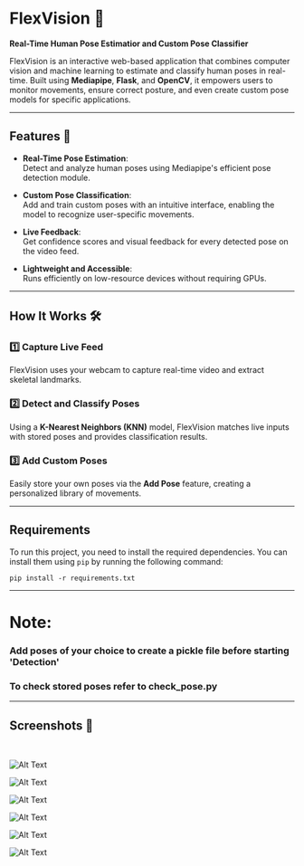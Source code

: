 # FlexVision 🌟  
**Real-Time Human Pose Estimatior and Custom Pose Classifier**

FlexVision is an interactive web-based application that combines computer vision and machine learning to estimate and classify human poses in real-time. Built using **Mediapipe**, **Flask**, and **OpenCV**, it empowers users to monitor movements, ensure correct posture, and even create custom pose models for specific applications.

---

## Features 🚀  

- **Real-Time Pose Estimation**:  
  Detect and analyze human poses using Mediapipe's efficient pose detection module.  

- **Custom Pose Classification**:  
  Add and train custom poses with an intuitive interface, enabling the model to recognize user-specific movements.  

- **Live Feedback**:  
  Get confidence scores and visual feedback for every detected pose on the video feed.  

- **Lightweight and Accessible**:  
  Runs efficiently on low-resource devices without requiring GPUs.  

---

## How It Works 🛠️  

### 1️⃣ Capture Live Feed  
FlexVision uses your webcam to capture real-time video and extract skeletal landmarks.  

### 2️⃣ Detect and Classify Poses  
Using a **K-Nearest Neighbors (KNN)** model, FlexVision matches live inputs with stored poses and provides classification results.  

### 3️⃣ Add Custom Poses  
Easily store your own poses via the **Add Pose** feature, creating a personalized library of movements.  

---

## Requirements

To run this project, you need to install the required dependencies. You can install them using `pip` by running the following command:

```
pip install -r requirements.txt
```

---

# Note:
### Add poses of your choice to create a pickle file before starting 'Detection'
### To check stored poses refer to check_pose.py

---

## Screenshots 📸
<br>

![Alt Text](screenshots/h1.png)

![Alt Text](screenshots/h2.png)

![Alt Text](screenshots/a1.png)

![Alt Text](screenshots/a2.png)

![Alt Text](screenshots/d1.png)

![Alt Text](screenshots/d2.png)
